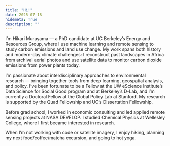 ```yaml
---
title: "Hi!"
date: 2025-07-18
hidemeta: True
description: ""
---
```

<head>
  <!-- Google Tag Manager -->
  <script>(function(w,d,s,l,i){w[l]=w[l]||[];w[l].push({'gtm.start':
  new Date().getTime(),event:'gtm.js'});var f=d.getElementsByTagName(s)[0],
  j=d.createElement(s),dl=l!='dataLayer'?'&l='+l:'';j.async=true;j.src=
  'https://www.googletagmanager.com/gtm.js?id='+i+dl;f.parentNode.insertBefore(j,f);
  })(window,document,'script','dataLayer','GTM-NCG3FBWX');</script>
  <!-- End Google Tag Manager -->
</head>

I’m Hikari Murayama — a PhD candidate at UC Berkeley’s Energy and Resources Group, where I use machine learning and remote sensing to study carbon emissions and land use change. My work spans both history and modern-day climate challenges: I reconstruct past landscapes in Africa from archival aerial photos and use satellite data to monitor carbon dioxide emissions from power plants today.

I’m passionate about interdisciplinary approaches to environmental research — bringing together tools from deep learning, geospatial analysis, and policy. I’ve been fortunate to be a Fellow at the UW eScience Institute’s Data Science for Social Good program and at Berkeley’s D-Lab, and I’m currently a Doctoral Fellow at the Global Policy Lab at Stanford. My research is supported by the Quad Fellowship and UC’s Dissertation Fellowship.

Before grad school, I worked in economic consulting and led applied remote sensing projects at NASA DEVELOP. I studied Chemical Physics at Wellesley College, where I first became interested in research.

When I’m not working with code or satellite imagery, I enjoy hiking, planning my next food/coffee/matcha excursion, and going to hot yoga.
